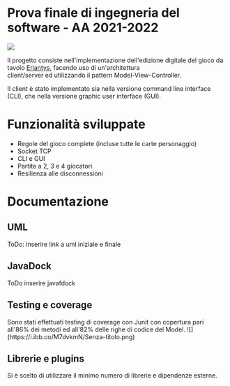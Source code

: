 # Prova finale di ingegneria del software - AA 2021-2022
![](https://www.craniocreations.it/wp-content/uploads/2021/06/Eriantys_scatola3Dombra-600x600.png)


Il progetto consiste nell'implementazione dell'edizione digitale del gioco da tavolo [Eriantys](https://www.craniocreations.it/prodotto/eriantys/), facendo uso di un'architettura  
client/server ed utilizzando il pattern Model-View-Controller.

Il client è stato implementato sia nella versione command line interface (CLI), che nella versione graphic user interface (GUI).
# Funzionalità sviluppate
- Regole del gioco complete (incluse tutte le carte personaggio)
- Socket TCP
- CLI e GUI
- Partite a 2, 3 e 4 giocatori
- Resilienza alle disconnessioni
# Documentazione
<h2>UML</h2>  
ToDo: inserire link a uml iniziale e finale  
<h2>JavaDock</h2>  
ToDo inserire javafdock  
<h2>Testing e coverage</h2>  
Sono stati effettuati testing di coverage con Junit con copertura pari all'86% dei metodi ed all'82% delle righe di codice del Model.
![](https://i.ibb.co/M7dvkmN/Senza-titolo.png)

<h2>Librerie e plugins</h2>  
Si è scelto di utilizzare il minimo numero di librerie e dipendenze esterne.<br>